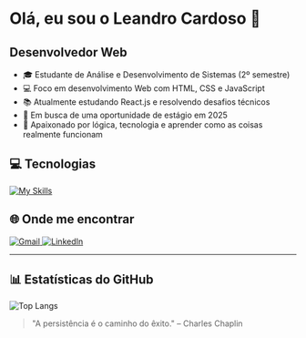 # Olá, eu sou o Leandro Cardoso 👋

## Desenvolvedor Web

- 🎓 Estudante de Análise e Desenvolvimento de Sistemas (2º semestre)  
- 💻 Foco em desenvolvimento Web com HTML, CSS e JavaScript  
- 📚 Atualmente estudando React.js e resolvendo desafios técnicos  
- 🚀 Em busca de uma oportunidade de estágio em 2025  
- 🧠 Apaixonado por lógica, tecnologia e aprender como as coisas realmente funcionam

## 💻 Tecnologias

[![My Skills](https://skillicons.dev/icons?i=js,html,css,git,github,vscode&perline=10)](https://skillicons.dev)

## 🌐 Onde me encontrar

<p>
  <a href="mailto:leandrokcardozo@gmail.com">
    <img src="https://img.shields.io/badge/Gmail-D14836?style=for-the-badge&logo=gmail&logoColor=white" alt="Gmail">
  </a>
  <a href="https://www.linkedin.com/in/leandrocardoso21/">
    <img src="https://img.shields.io/badge/LinkedIn-0077B5?logo=linkedin&logoColor=white&style=for-the-badge" alt="LinkedIn">
  </a>
</p>

---

## 📊 Estatísticas do GitHub

![Top Langs](https://github-readme-stats.vercel.app/api/top-langs/?username=leandrocardozo&layout=compact&langs_count=8&theme=tokyonight)

> "A persistência é o caminho do êxito." – Charles Chaplin
